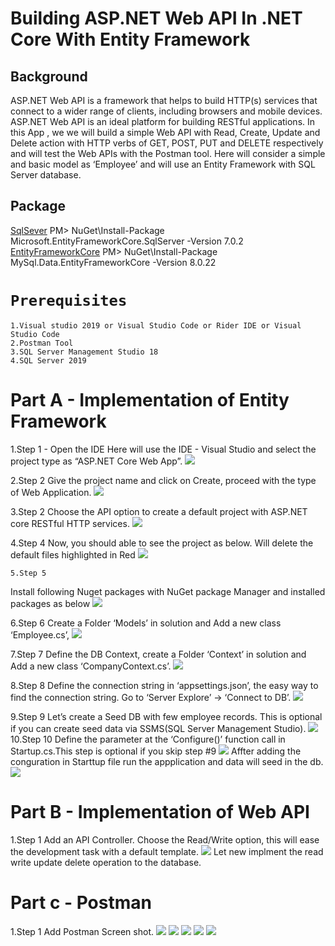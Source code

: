 # Building ASP.NET Web API In .NET Core With Entity Framework

## Background

ASP.NET Web API is a framework that helps to build HTTP(s) services that connect to a wider range of clients, 
including browsers and mobile devices.
ASP.NET Web API is an ideal platform for building RESTful applications.
In this App , we we will build a simple Web API with Read, Create, Update and Delete action with HTTP verbs 
of GET, POST, PUT and DELETE respectively and will test the Web APIs with the Postman tool.
Here will consider a simple and basic model as ‘Employee’ and will use an Entity Framework with SQL Server database.


## Package
[SqlSever](https://www.nuget.org/packages/Microsoft.EntityFrameworkCore.SqlServer)
PM> NuGet\Install-Package Microsoft.EntityFrameworkCore.SqlServer -Version 7.0.2
[EntityFrameworkCore](https://www.nuget.org/packages/Microsoft.EntityFrameworkCore.SqlServer)
PM> NuGet\Install-Package MySql.Data.EntityFrameworkCore -Version 8.0.22

# `Prerequisites`
    1.Visual studio 2019 or Visual Studio Code or Rider IDE or Visual Studio Code
    2.Postman Tool
    3.SQL Server Management Studio 18
    4.SQL Server 2019
    
# Part A - Implementation of Entity Framework

   1.Step 1 - Open the IDE
   Here will use the IDE - Visual Studio and select the project type as “ASP.NET Core Web App”.
    <img src="img-1.PNG">
    
   2.Step 2
   Give the project name and click on Create, proceed with the type of Web Application.
    <img src="img-2.PNG">
    
   3.Step 2
   Choose the API option to create a default project with ASP.NET core RESTful HTTP services.
    <img src="img-3.PNG">
    
   4.Step 4
   Now, you should able to see the project as below. Will delete the default files highlighted in Red
    <img src="img-4.PNG">
    
    5.Step 5
   Install following Nuget packages with NuGet package Manager and installed packages as below
    <img src="img-5.PNG">
	
   6.Step 6
   Create a Folder ‘Models’ in solution and Add a new class ‘Employee.cs’,
    <img src="img-6.PNG">
   
   7.Step 7
   Define the DB Context, create a Folder ‘Context’ in solution and Add a new class ‘CompanyContext.cs’.
    <img src="img-7.PNG">
	
   8.Step 8
   Define the connection string in ‘appsettings.json’, the easy way to find the connection string. Go to ‘Server Explore’ -> ‘Connect to DB’.
    <img src="img-8.PNG">
	
  9.Step 9
  Let’s create a Seed DB with few employee records. This is optional if you can create seed data via SSMS(SQL Server Management Studio).
    <img src="img-9.PNG">
 10.Step 10
  Define the parameter at the ‘Configure()’ function call in Startup.cs.This step is optional if you skip step #9
    <img src="img-10.PNG">
  Affter adding the conguration in Starttup file run the appplication and data will seed in the db.
    <img src="img-11.PNG">
	
# Part B - Implementation of Web API

  1.Step 1
  Add an API Controller. Choose the Read/Write option, this will ease the development task with a default template.
    <img src="img-12.PNG">
  Let new implment the read write update delete operation to the database.
  
# Part c - Postman

  1.Step 1
  Add Postman Screen shot.
    <img src="img-13.PNG">
	<img src="img-13.PNG">
	<img src="img-14.PNG">
	<img src="img-15.PNG">
	<img src="img-16.PNG">
 